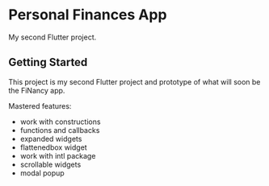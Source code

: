 # Personal Finances App

My second Flutter project.

## Getting Started

This project is my second Flutter project and prototype of what will soon be the FiNancy app.

Mastered features:
- work with constructions
- functions and callbacks
- expanded widgets
- flattenedbox widget
- work with intl package
- scrollable widgets
- modal popup
